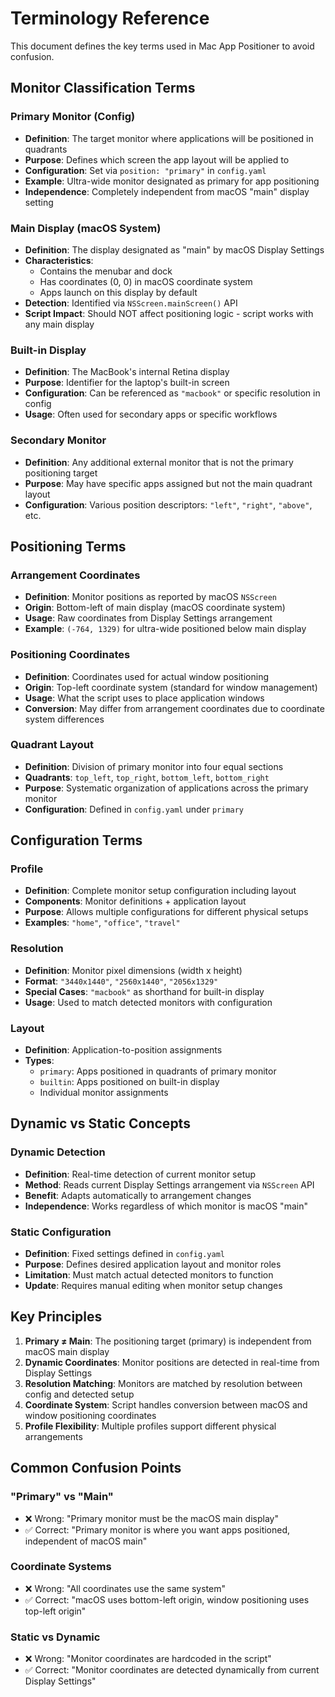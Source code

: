 # Terminology Reference

This document defines the key terms used in Mac App Positioner to avoid confusion.

## Monitor Classification Terms

### Primary Monitor (Config)
- **Definition**: The target monitor where applications will be positioned in quadrants
- **Purpose**: Defines which screen the app layout will be applied to
- **Configuration**: Set via `position: "primary"` in `config.yaml`
- **Example**: Ultra-wide monitor designated as primary for app positioning
- **Independence**: Completely independent from macOS "main" display setting

### Main Display (macOS System)
- **Definition**: The display designated as "main" by macOS Display Settings
- **Characteristics**: 
  - Contains the menubar and dock
  - Has coordinates (0, 0) in macOS coordinate system
  - Apps launch on this display by default
- **Detection**: Identified via `NSScreen.mainScreen()` API
- **Script Impact**: Should NOT affect positioning logic - script works with any main display

### Built-in Display
- **Definition**: The MacBook's internal Retina display
- **Purpose**: Identifier for the laptop's built-in screen
- **Configuration**: Can be referenced as `"macbook"` or specific resolution in config
- **Usage**: Often used for secondary apps or specific workflows

### Secondary Monitor
- **Definition**: Any additional external monitor that is not the primary positioning target
- **Purpose**: May have specific apps assigned but not the main quadrant layout
- **Configuration**: Various position descriptors: `"left"`, `"right"`, `"above"`, etc.

## Positioning Terms

### Arrangement Coordinates
- **Definition**: Monitor positions as reported by macOS `NSScreen`
- **Origin**: Bottom-left of main display (macOS coordinate system)
- **Usage**: Raw coordinates from Display Settings arrangement
- **Example**: `(-764, 1329)` for ultra-wide positioned below main display

### Positioning Coordinates  
- **Definition**: Coordinates used for actual window positioning
- **Origin**: Top-left coordinate system (standard for window management)
- **Usage**: What the script uses to place application windows
- **Conversion**: May differ from arrangement coordinates due to coordinate system differences

### Quadrant Layout
- **Definition**: Division of primary monitor into four equal sections
- **Quadrants**: `top_left`, `top_right`, `bottom_left`, `bottom_right`
- **Purpose**: Systematic organization of applications across the primary monitor
- **Configuration**: Defined in `config.yaml` under `primary`

## Configuration Terms

### Profile
- **Definition**: Complete monitor setup configuration including layout
- **Components**: Monitor definitions + application layout
- **Purpose**: Allows multiple configurations for different physical setups
- **Examples**: `"home"`, `"office"`, `"travel"`

### Resolution
- **Definition**: Monitor pixel dimensions (width x height)
- **Format**: `"3440x1440"`, `"2560x1440"`, `"2056x1329"`
- **Special Cases**: `"macbook"` as shorthand for built-in display
- **Usage**: Used to match detected monitors with configuration

### Layout
- **Definition**: Application-to-position assignments
- **Types**: 
  - `primary`: Apps positioned in quadrants of primary monitor
  - `builtin`: Apps positioned on built-in display
  - Individual monitor assignments

## Dynamic vs Static Concepts

### Dynamic Detection
- **Definition**: Real-time detection of current monitor setup
- **Method**: Reads current Display Settings arrangement via `NSScreen` API
- **Benefit**: Adapts automatically to arrangement changes
- **Independence**: Works regardless of which monitor is macOS "main"

### Static Configuration
- **Definition**: Fixed settings defined in `config.yaml`
- **Purpose**: Defines desired application layout and monitor roles
- **Limitation**: Must match actual detected monitors to function
- **Update**: Requires manual editing when monitor setup changes

## Key Principles

1. **Primary ≠ Main**: The positioning target (primary) is independent from macOS main display
2. **Dynamic Coordinates**: Monitor positions are detected in real-time from Display Settings
3. **Resolution Matching**: Monitors are matched by resolution between config and detected setup
4. **Coordinate System**: Script handles conversion between macOS and window positioning coordinates
5. **Profile Flexibility**: Multiple profiles support different physical arrangements

## Common Confusion Points

### "Primary" vs "Main"
- ❌ Wrong: "Primary monitor must be the macOS main display"  
- ✅ Correct: "Primary monitor is where you want apps positioned, independent of macOS main"

### Coordinate Systems
- ❌ Wrong: "All coordinates use the same system"
- ✅ Correct: "macOS uses bottom-left origin, window positioning uses top-left origin"

### Static vs Dynamic
- ❌ Wrong: "Monitor coordinates are hardcoded in the script"
- ✅ Correct: "Monitor coordinates are detected dynamically from current Display Settings"